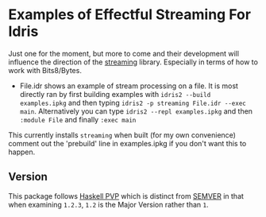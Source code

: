 Examples of Effectful Streaming For Idris
=====

Just one for the moment, but more to come and their development will influence the direction of the [streaming](https://github.com/MarcelineVQ/idris2-streaming) library. Especially in terms of how to work with Bits8/Bytes.

* File.idr shows an example of stream processing on a file.
  It is most directly ran by first building examples with `idris2 --build examples.ipkg` and then typing `idris2 -p streaming File.idr --exec main`. Alternatively you can type `idris2 --repl examples.ipkg` and then `:module File` and finally `:exec main`

This currently installs `streaming` when built (for my own convenience) comment out the 'prebuild' line in examples.ipkg if you don't want this to happen.

Version
-------

This package follows [Haskell PVP](https://pvp.haskell.org/) which is distinct from [SEMVER](https://semver.org/) in that when examining `1.2.3`, `1.2`  is the Major Version rather than `1`.
